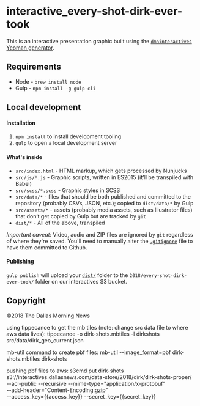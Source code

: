 # interactive_every-shot-dirk-ever-took

This is an interactive presentation graphic built using the [`dmninteractives` Yeoman generator](https://github.com/DallasMorningNews/generator-dmninteractives).

## Requirements

- Node - `brew install node`
- Gulp - `npm install -g gulp-cli`

## Local development

#### Installation

1. `npm install` to install development tooling
2. `gulp` to open a local development server

#### What's inside

- `src/index.html` - HTML markup, which gets processed by Nunjucks
- `src/js/*.js` - Graphic scripts, written in ES2015 (it'll be transpiled with Babel)
- `src/scss/*.scss` - Graphic styles in SCSS
- `src/data/*` - files that should be both published and committed to the repository (probably CSVs, JSON, etc.); copied to `dist/data/*` by Gulp
- `src/assets/*` - assets (probably media assets, such as Illustrator files) that don’t get copied by Gulp but are tracked by `git`
- `dist/*` - All of the above, transpiled

_Important caveat:_ Video, audio and ZIP files are ignored by `git` regardless of where they're saved. You'll need to manually alter the [`.gitignore`](.gitignore) file to have them committed to Github.

#### Publishing

`gulp publish` will upload your [`dist/`](dist/) folder to the `2018/every-shot-dirk-ever-took/` folder on our interactives S3 bucket.

## Copyright

&copy;2018 The Dallas Morning News

using tippecanoe to get the mb tiles (note: change src data file to where aws data lives):
tippecanoe -o dirk-shots.mbtiles -l dirkshots src/data/dirk_geo_current.json

mb-util command to create pbf files:
mb-util --image_format=pbf dirk-shots.mbtiles dirk-shots

pushing pbf files to aws:
s3cmd put dirk-shots s3://interactives.dallasnews.com/data-store/2018/dirk/dirk-shots-proper/ \
--acl-public --recursive --mime-type="application/x-protobuf" \
--add-header="Content-Encoding:gzip" \
--access_key={{access_key}} --secret_key={{secret_key}}
